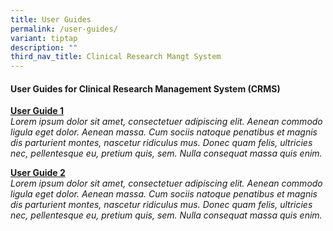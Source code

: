 ```yaml
---
title: User Guides
permalink: /user-guides/
variant: tiptap
description: ""
third_nav_title: Clinical Research Mangt System
---
```

<h4>User Guides for Clinical Research Management System (CRMS)</h4>
<p></p>
<p><strong><u>User Guide 1</u></strong>
<br><em>Lorem ipsum dolor sit amet, consectetuer adipiscing elit. Aenean commodo ligula eget dolor. Aenean massa. Cum sociis natoque penatibus et magnis dis parturient montes, nascetur ridiculus mus. Donec quam felis, ultricies nec, pellentesque eu, pretium quis, sem. Nulla consequat massa quis enim. </em>
</p>
<p></p>
<p><strong><u>User Guide 2</u></strong>
<br><em>Lorem ipsum dolor sit amet, consectetuer adipiscing elit. Aenean commodo ligula eget dolor. Aenean massa. Cum sociis natoque penatibus et magnis dis parturient montes, nascetur ridiculus mus. Donec quam felis, ultricies nec, pellentesque eu, pretium quis, sem. Nulla consequat massa quis enim. </em>
</p>